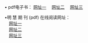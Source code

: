 &#8226; pdf电子书：
<a href="http://52.3-a.net/p/" target="_blank">网址一</a>
　<a href="http://ch23.ga/p/" target="_blank">网址二</a>
　<a href="http://b2.b0ne.com:81/p/" target="_blank">网址三</a><br />

&#8226;明 慧 期 刊 (pdf) 在线阅读网址：<br />
　<a href="http://52.3-a.net:81/p/" target="_blank">网址一</a><br />
　<a href="http://ch23.ga/p/" target="_blank">网址二</a><br />
　<a href="http://b2.b0ne.com/p/" target="_blank">网址三</a><br />
